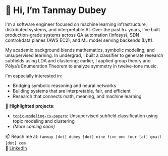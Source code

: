 # 👋 Hi, I’m Tanmay Dubey

I'm a software engineer focused on machine learning infrastructure, distributed systems, and interpretable AI. Over the past 5+ years, I’ve built production-grade systems across QA automation (Infosys), SDN control/data planes (AWS EC2), and ML model serving backends (Lyft).

My academic background blends mathematics, symbolic modeling, and unsupervised learning. In undergrad, I built a classifier to generate research subfields using LDA and clustering; earlier, I applied group theory and Pólya’s Enumeration Theorem to analyze symmetry in twelve-tone music.

I'm especially interested in:
- Bridging symbolic reasoning and neural networks
- Building systems that are interpretable, fair, and efficient
- Research that connects math, meaning, and machine learning

🧠 **Highlighted projects**:
- [`topic-modeling-cs-papers`](https://github.com/tanmaydubey/topic-modeling-cs-papers): Unsupervised subfield classification using topic modeling and clustering
- *(More coming soon)*

📫 Reach me at: `tanmay [dot] dubey [dot] nine five one four [at] gmail [dot] com`  
🔗 [LinkedIn](https://linkedin.com/in/tanmay-dubey)
